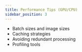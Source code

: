 ```yaml
---
title: Performance Tips (GPU/CPU)
sidebar_position: 3
---
```


- Batch sizes and image sizes
- Caching strategies
- Avoiding redundant processing
- Profiling tools
